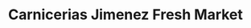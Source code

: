 ---
title: "Carnicerias Jimenez Fresh Market"
url: /melrose-park/carnicerias-jimenez-fresh-market/
shop: Supermarkt
---